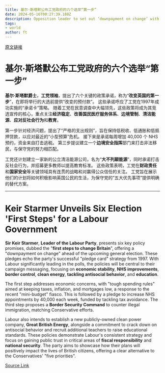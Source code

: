 ```yaml
---
title: 基尔·斯塔默公布工党政府的六个选举“第一步”
date: 2024-05-16T00:27:39.188Z
description: Opposition leader to set out ‘downpayment on change’ with policies focused on economic stability and border control
tags: 
- world
author: ft
---
```


[原文链接](https://ft.com/content/7cc4aba3-c516-4218-ba1f-3dd02f7d40b0)

# 基尔·斯塔默公布工党政府的六个选举“**第一步**”

**基尔·斯塔默爵士**，**工党领袖**，提出了六个关键的政策承诺，称为“**改变英国的第一步**”，在即将举行的大选前提供“改变的预付款”。 这些承诺呼应了工党在1997年成功实施的“承诺卡”策略。 随着工党在民意调查中大幅领先，这些政策将成为其竞选宣传的核心，重点关注**经济稳定**、**改善国民医疗服务体系**、**边境管制**、**清洁能源**、**应对反社会行为**和**教育**。

第一步针对经济问题，提出了“严格的支出规则”，旨在保持低税收、低通胀和低抵押贷款，以应对最近的“小型预算”危机。 接下来是承诺每周增加 40,000 个 NHS 预约，资金来自打击逃税。 第三步提议建立一个**边境安全指挥**部门来打击非法移民，与保守党的努力相匹配。

工党还计划建立一家新的公立清洁能源公司，名为“**大不列颠能源**”，同时承诺打击反社会行为，并招募更多教师以提高教育标准。 这些政策表明，工党在**财政责任**和**国家安全**等关键领域具有连贯的战略和对赢得公众信任的关注。 工党旨在展示他们的计划将如何积极影响英国公民的生活，为保守党的“五大优先事项”提供明确的替代方案。

---

# Keir Starmer Unveils Six Election 'First Steps' for a Labour Government 

**Sir Keir Starmer**, **Leader of the Labour Party**, presents six key policy promises, dubbed the "**first steps to change Britain**", offering a "downpayment on change" ahead of the upcoming general election. These pledges echo the party's successful "pledge card" strategy from 1997. With Labour significantly leading in the polls, the policies will be central to their campaign messaging, focusing on **economic stability**, **NHS improvements**, **border control**, **clean energy**, **tackling antisocial behavior**, and **education**. 

The first step addresses economic concerns, with "tough spending rules" aimed at keeping taxes, inflation, and mortgages low, a response to the recent "mini-budget" fiasco. This is followed by a pledge to increase NHS appointments by 40,000 each week, funded by tackling tax avoidance. The third step proposes a **Border Security Command** to counter illegal immigration, matching Conservative efforts. 

Labour also intends to establish a new publicly-owned clean power company, **Great British Energy**, alongside a commitment to crack down on antisocial behavior and recruit additional teachers to raise educational standards. These policies demonstrate Labour's consistent strategy and focus on gaining public trust in critical areas of **fiscal responsibility** and **national security**. The party aims to showcase how their plans will positively impact the lives of British citizens, offering a clear alternative to the Conservatives' "five priorities".

[Source Link](https://ft.com/content/7cc4aba3-c516-4218-ba1f-3dd02f7d40b0)

